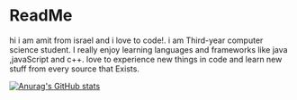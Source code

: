 # ReadMe

hi i am amit from israel and i love to code!.
i am Third-year computer science student. 
I really enjoy learning languages and frameworks like java ,javaScript and c++. 
love to experience new things in code and learn new stuff from every source that Exists. 



[![Anurag's GitHub stats](https://github-readme-stats.vercel.app/api?username=amitbasat2212)](https://github.com/anuraghazra/github-readme-stats)





